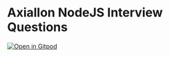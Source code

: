 # Axiallon NodeJS Interview Questions

[![Open in Gitpod](https://gitpod.io/button/open-in-gitpod.svg)](https://gitpod.io/#https://github.com/dwarn-axiallon/testing-gitpod-nodejs)
